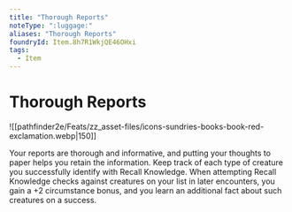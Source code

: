 ```yaml
---
title: "Thorough Reports"
noteType: ":luggage:"
aliases: "Thorough Reports"
foundryId: Item.8h7R1WkjQE46OHxi
tags:
  - Item
---
```


# Thorough Reports
![[pathfinder2e/Feats/zz_asset-files/icons-sundries-books-book-red-exclamation.webp|150]]

Your reports are thorough and informative, and putting your thoughts to paper helps you retain the information. Keep track of each type of creature you successfully identify with Recall Knowledge. When attempting Recall Knowledge checks against creatures on your list in later encounters, you gain a +2 circumstance bonus, and you learn an additional fact about such creatures on a success.
